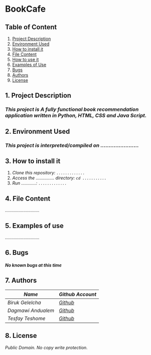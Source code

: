 # **BookCafe**
### 

## Table of Content
1. [Project Description](#Project-Description)
2. [Environment Used](#Environment-Used)
3. [How to install it](#How-to-install-it)
4. [File Content](#File-Content)
5. [How to use it](#Usage)
6. [Examples of Use](#Examples-of-Use)
7. [Bugs](#Bugs)
8. [Authors](#Authors)
9. [License](#License)


## 1. Project Description
### _This project is A fully functional book recommendation application written in Python, HTML, CSS and Java Script._


## 2. Environment Used
### _This project is interpreted/compiled on ......................._


## 3. How to install it
1. _Clone this repository: ```............. ```_
2. _Access the ............... directory: ```cd ...........```_
3. _Run ............: ```.............```_


## 4. File Content
_............................_

## 5. Examples of use
_............................_

## 6. Bugs
#### _No known bugs at this time_


## 7. Authors
|_Name_ | _Github Account_|
|-----|-------|
|_Biruk Gelelcha_|[_Github_](https://github.com/Biruk-G3)|
|_Dagmawi Andualem_|[_Github_](https://github.com/Iwamgad)|
|_Tesfay Teshome_|[_Github_](https://github.com/Tesfay-Teshome)|


## 8. License
_Public Domain. No copy write protection._


